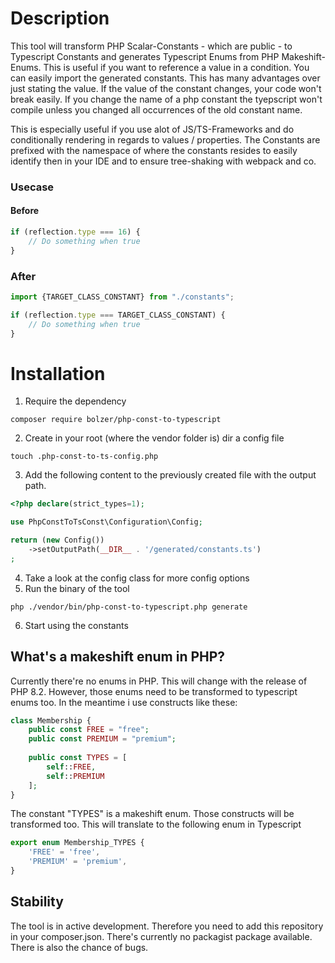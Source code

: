 # Description

This tool will transform PHP Scalar-Constants - which are public - to Typescript Constants and generates Typescript Enums from PHP Makeshift-Enums.
This is useful if you want to reference a value in a condition. You can easily import the generated constants. This has
many advantages over just stating the value. If the value of the constant changes, your code won't break easily. 
If you change the name of a php constant the tyepscript won't compile unless you changed all occurrences of the old
constant name.

This is especially useful if you use alot of JS/TS-Frameworks and do conditionally rendering in regards to 
values / properties. The Constants are prefixed with the namespace of where the constants resides to easily identify
then in your IDE and to ensure tree-shaking with webpack and co.

### Usecase

#### Before
```Typescript
if (reflection.type === 16) {
    // Do something when true
}
```

### After
```Typescript
import {TARGET_CLASS_CONSTANT} from "./constants";

if (reflection.type === TARGET_CLASS_CONSTANT) {
    // Do something when true
}
```

# Installation

1. Require the dependency

```shell
composer require bolzer/php-const-to-typescript
```

2. Create in your root (where the vendor folder is) dir a config file
```shell
touch .php-const-to-ts-config.php
```

3. Add the following content to the previously created file with the output path.
```php
<?php declare(strict_types=1);

use PhpConstToTsConst\Configuration\Config;

return (new Config())
    ->setOutputPath(__DIR__ . '/generated/constants.ts')
;
```

4. Take a look at the config class for more config options
5. Run the binary of the tool
```shell
php ./vendor/bin/php-const-to-typescript.php generate
```
6. Start using the constants

## What's a makeshift enum in PHP?
Currently there're no enums in PHP. This will change with the release of PHP 8.2.
However, those enums need to be transformed to typescript enums too. In the meantime
i use constructs like these:

```php
class Membership {
    public const FREE = "free";
    public const PREMIUM = "premium";
    
    public const TYPES = [
        self::FREE,
        self::PREMIUM
    ];  
}
```

The constant "TYPES" is a makeshift enum. Those constructs will be transformed too. This will translate to the following enum
in Typescript

```Typescript
export enum Membership_TYPES { 
    'FREE' = 'free', 
    'PREMIUM' = 'premium',
}
```

## Stability
The tool is in active development. Therefore you need to add this repository in your composer.json. 
There's currently no packagist package available. There is also the chance of bugs.